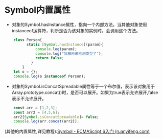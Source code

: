 # Symbol内置属性

- 对象的Symbol.hasInstance属性，指向一个内部方法。当其他对象使用instanceof运算符，判断是否为该对象的实例时，会调用这个方法。

```js
    class Person{
          static [Symbol.hasInstance](param){
              console.log(param);
              console.log("我被用来检测类型了");
              return false;
            }
        }
    let o = {};
    console.log(o instanceof Person);
```

- 对象的Symbol.isConcatSpreadable属性等于一个布尔值，表示该对象用于Array.prototype.concat()时，是否可以展开。如果为true表示允许展开,false表示不允许展开。

```js
    const arr = [1,2,3];
    const arr2 = [4,5,6];
    arr2[Symbol.isConcatSpreadable]= false;
    console.log(arr.concat(arr2));
```

(其他的内置属性,详见教程):[Symbol - ECMAScript 6入门 (ruanyifeng.com)](https://es6.ruanyifeng.com/#docs/symbol)